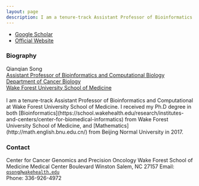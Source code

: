 ```yaml
---
layout: page
description: I am a tenure-track Assistant Professor of Bioinformatics and Computational Biology at Wake Forest University School of Medicine.
---
```


<div class="navbar">
  <div class="navbar-inner">
      <ul class="nav">
          <li><a href="https://scholar.google.com/citations?user=wIYviKIAAAAJ&hl=zh-CN&oi=ao">Google Scholar</a></li>
        <li><a href="https://profiles.wakehealth.edu/display/Person/qsong">Official Website</a></li>
      </ul>
  </div>
</div>



###  Biography
<div class="container">
    <div class="row-fluid">
        <div class="span5">
            Qianqian Song<br/>
            <a href="https://profiles.wakehealth.edu/display/Person/qsong">Assistant Professor of Bioinformatics and Computational Biology</a><br/>
		<a href="https://school.wakehealth.edu/departments/cancer-biology">Department of Cancer Biology</a><br/>
		 <a href="https://school.wakehealth.edu/">Wake Forest University School of Medicine</a><br/>
            </div>
        </div>
</div>
<br/>
	</div>
I am a tenure-track Assistant Professor of Bioinformatics and Computational at Wake Forest University School of Medicine. I received my Ph.D degree in both [Bioinformatics](https://school.wakehealth.edu/research/institutes-and-centers/center-for-biomedical-informatics) from Wake Forest University School of Medicine, and [Mathematics](http://math.english.bnu.edu.cn/) from Beijing Normal University in 2017.

###  Contact
Center for Cancer Genomics and Precision Oncology Wake Forest School of Medicine
Medical Center Boulevard
Winston Salem, NC 27157
Email: <code>qsong@wakehealth.edu</code><br/>
Phone: 336-926-4972


